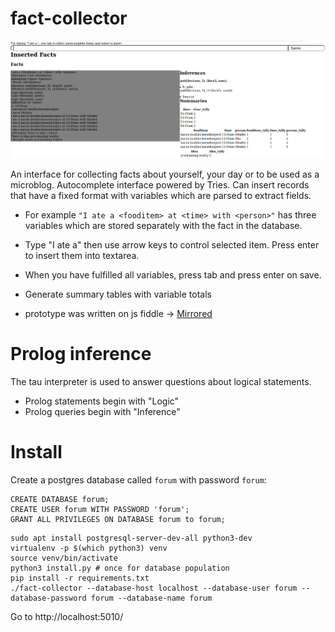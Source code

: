 # fact-collector

![example](example.png)

An interface for collecting facts about yourself, your day or to be used as a microblog. Autocomplete interface powered by Tries. Can insert records that have a fixed format with variables which are parsed to extract fields.

* For example ```"I ate a <fooditem> at <time> with <person>"``` has three variables which are stored separately with the fact in the database.
* Type "I ate a"  then use arrow keys to control selected item. Press enter to insert them into textarea.
* When you have fulfilled all variables, press tab and press enter on save.
* Generate summary tables with variable totals 

* prototype was written on js fiddle -> [Mirrored](https://jsfiddle.net/8nat61g5/13/)

# Prolog inference

The tau interpreter is used to answer questions about logical statements.

* Prolog statements begin with "Logic"
* Prolog queries begin with "Inference"

# Install

Create a postgres database called `forum` with password `forum`:
```
CREATE DATABASE forum;
CREATE USER forum WITH PASSWORD 'forum';
GRANT ALL PRIVILEGES ON DATABASE forum to forum;
```



```
sudo apt install postgresql-server-dev-all python3-dev
virtualenv -p $(which python3) venv
source venv/bin/activate
python3 install.py # once for database population
pip install -r requirements.txt
./fact-collector --database-host localhost --database-user forum --database-password forum --database-name forum
```
Go to http://localhost:5010/
